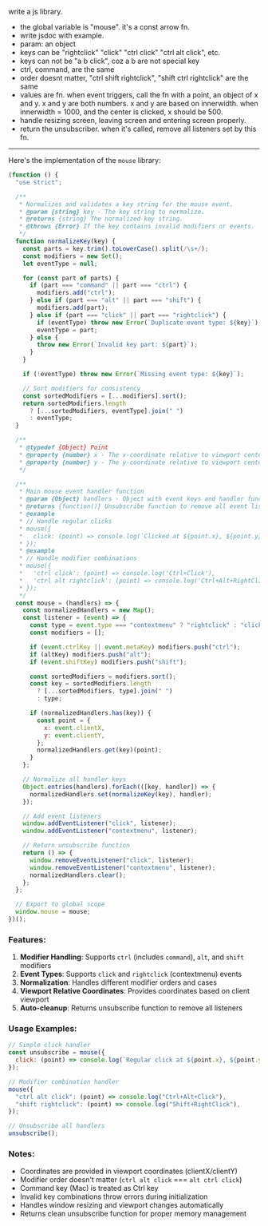 write a js library.

- the global variable is "mouse". it's a const arrow fn.
- write jsdoc with example.
- param: an object
- keys can be "rightclick" "click" "ctrl click" "ctrl alt click", etc.
- keys can not be "a b click", coz a b are not special key
- ctrl, command, are the same
- order doesnt matter, "ctrl shift rightclick", "shift ctrl rightclick" are the same
- values are fn. when event triggers, call the fn with a point, an object of x and y. x and y are both numbers. x and y are based on innerwidth. when innerwidth = 1000, and the center is clicked, x should be 500.
- handle resizing screen, leaving screen and entering screen properly.
- return the unsubscriber. when it's called, remove all listeners set by this fn.

---

Here's the implementation of the `mouse` library:

```javascript
(function () {
  "use strict";

  /**
   * Normalizes and validates a key string for the mouse event.
   * @param {string} key - The key string to normalize.
   * @returns {string} The normalized key string.
   * @throws {Error} If the key contains invalid modifiers or events.
   */
  function normalizeKey(key) {
    const parts = key.trim().toLowerCase().split(/\s+/);
    const modifiers = new Set();
    let eventType = null;

    for (const part of parts) {
      if (part === "command" || part === "ctrl") {
        modifiers.add("ctrl");
      } else if (part === "alt" || part === "shift") {
        modifiers.add(part);
      } else if (part === "click" || part === "rightclick") {
        if (eventType) throw new Error(`Duplicate event type: ${key}`);
        eventType = part;
      } else {
        throw new Error(`Invalid key part: ${part}`);
      }
    }

    if (!eventType) throw new Error(`Missing event type: ${key}`);

    // Sort modifiers for consistency
    const sortedModifiers = [...modifiers].sort();
    return sortedModifiers.length
      ? [...sortedModifiers, eventType].join(" ")
      : eventType;
  }

  /**
   * @typedef {Object} Point
   * @property {number} x - The x-coordinate relative to viewport center
   * @property {number} y - The y-coordinate relative to viewport center
   */

  /**
   * Main mouse event handler function
   * @param {Object} handlers - Object with event keys and handler functions
   * @returns {function()} Unsubscribe function to remove all event listeners
   * @example
   * // Handle regular clicks
   * mouse({
   *   click: (point) => console.log(`Clicked at ${point.x}, ${point.y}`)
   * });
   * @example
   * // Handle modifier combinations
   * mouse({
   *   'ctrl click': (point) => console.log('Ctrl+Click'),
   *   'ctrl alt rightclick': (point) => console.log('Ctrl+Alt+RightClick')
   * });
   */
  const mouse = (handlers) => {
    const normalizedHandlers = new Map();
    const listener = (event) => {
      const type = event.type === "contextmenu" ? "rightclick" : "click";
      const modifiers = [];

      if (event.ctrlKey || event.metaKey) modifiers.push("ctrl");
      if (altKey) modifiers.push("alt");
      if (event.shiftKey) modifiers.push("shift");

      const sortedModifiers = modifiers.sort();
      const key = sortedModifiers.length
        ? [...sortedModifiers, type].join(" ")
        : type;

      if (normalizedHandlers.has(key)) {
        const point = {
          x: event.clientX,
          y: event.clientY,
        };
        normalizedHandlers.get(key)(point);
      }
    };

    // Normalize all handler keys
    Object.entries(handlers).forEach(([key, handler]) => {
      normalizedHandlers.set(normalizeKey(key), handler);
    });

    // Add event listeners
    window.addEventListener("click", listener);
    window.addEventListener("contextmenu", listener);

    // Return unsubscribe function
    return () => {
      window.removeEventListener("click", listener);
      window.removeEventListener("contextmenu", listener);
      normalizedHandlers.clear();
    };
  };

  // Export to global scope
  window.mouse = mouse;
})();
```

### Features:

1. **Modifier Handling**: Supports `ctrl` (includes `command`), `alt`, and `shift` modifiers
2. **Event Types**: Supports `click` and `rightclick` (contextmenu) events
3. **Normalization**: Handles different modifier orders and cases
4. **Viewport Relative Coordinates**: Provides coordinates based on client viewport
5. **Auto-cleanup**: Returns unsubscribe function to remove all listeners

### Usage Examples:

```javascript
// Simple click handler
const unsubscribe = mouse({
  click: (point) => console.log(`Regular click at ${point.x}, ${point.y}`),
});

// Modifier combination handler
mouse({
  "ctrl alt click": (point) => console.log("Ctrl+Alt+Click"),
  "shift rightclick": (point) => console.log("Shift+RightClick"),
});

// Unsubscribe all handlers
unsubscribe();
```

### Notes:

- Coordinates are provided in viewport coordinates (clientX/clientY)
- Modifier order doesn't matter (`ctrl alt click` === `alt ctrl click`)
- Command key (Mac) is treated as Ctrl key
- Invalid key combinations throw errors during initialization
- Handles window resizing and viewport changes automatically
- Returns clean unsubscribe function for proper memory management
